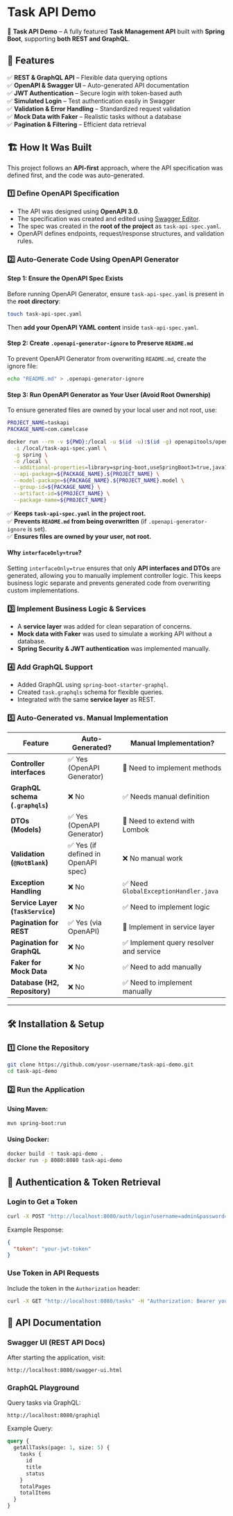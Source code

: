# Task API Demo

🚀 **Task API Demo** – A fully featured **Task Management API** built with **Spring Boot**, supporting **both REST and GraphQL**.

## 🔹 Features
✅ **REST & GraphQL API** – Flexible data querying options  
✅ **OpenAPI & Swagger UI** – Auto-generated API documentation  
✅ **JWT Authentication** – Secure login with token-based auth  
✅ **Simulated Login** – Test authentication easily in Swagger  
✅ **Validation & Error Handling** – Standardized request validation  
✅ **Mock Data with Faker** – Realistic tasks without a database  
✅ **Pagination & Filtering** – Efficient data retrieval  

## 🏗️ How It Was Built
This project follows an **API-first** approach, where the API specification was defined first, and the code was auto-generated.
### **1️⃣ Define OpenAPI Specification**
- The API was designed using **OpenAPI 3.0**.
- The specification was created and edited using [Swagger Editor](https://editor.swagger.io/).
- The spec was created in the **root of the project** as `task-api-spec.yaml`.
- OpenAPI defines endpoints, request/response structures, and validation rules.


### **2️⃣ Auto-Generate Code Using OpenAPI Generator**

#### **Step 1: Ensure the OpenAPI Spec Exists**
Before running OpenAPI Generator, ensure `task-api-spec.yaml` is present in the **root directory**:
```sh
touch task-api-spec.yaml
```
Then **add your OpenAPI YAML content** inside `task-api-spec.yaml`.

#### **Step 2: Create `.openapi-generator-ignore` to Preserve `README.md`**
To prevent OpenAPI Generator from overwriting `README.md`, create the ignore file:
```sh
echo "README.md" > .openapi-generator-ignore
```

#### **Step 3: Run OpenAPI Generator as Your User (Avoid Root Ownership)**
To ensure generated files are owned by your local user and not root, use:
```sh
PROJECT_NAME=taskapi
PACKAGE_NAME=com.camelcase

docker run --rm -v ${PWD}:/local -u $(id -u):$(id -g) openapitools/openapi-generator-cli generate \
  -i /local/task-api-spec.yaml \
  -g spring \
  -o /local \
  --additional-properties=library=spring-boot,useSpringBoot3=true,java17=true,dateLibrary=java8,buildTool=gradle,interfaceOnly=true \
  --api-package=${PACKAGE_NAME}.${PROJECT_NAME} \
  --model-package=${PACKAGE_NAME}.${PROJECT_NAME}.model \
  --group-id=${PACKAGE_NAME} \
  --artifact-id=${PROJECT_NAME} \
  --package-name=${PROJECT_NAME}
```
✅ **Keeps `task-api-spec.yaml` in the project root.**  
✅ **Prevents `README.md` from being overwritten** (if `.openapi-generator-ignore` is set).  
✅ **Ensures files are owned by your user, not root.**  

#### **Why `interfaceOnly=true`?**
Setting `interfaceOnly=true` ensures that only **API interfaces and DTOs** are generated, allowing you to manually implement controller logic. This keeps business logic separate and prevents generated code from overwriting custom implementations.

### **3️⃣ Implement Business Logic & Services**
- A **service layer** was added for clean separation of concerns.
- **Mock data with Faker** was used to simulate a working API without a database.
- **Spring Security & JWT authentication** was implemented manually.

### **4️⃣ Add GraphQL Support**
- Added GraphQL using `spring-boot-starter-graphql`.
- Created `task.graphqls` schema for flexible queries.
- Integrated with the same **service layer** as REST.

### **5️⃣ Auto-Generated vs. Manual Implementation**
| **Feature**                  | **Auto-Generated?** | **Manual Implementation?** |
|------------------------------|---------------------|----------------------------|
| **Controller interfaces**    | ✅ Yes (OpenAPI Generator) | 🔴 Need to implement methods |
| **GraphQL schema (`.graphqls`)** | ❌ No | ✅ Needs manual definition |
| **DTOs (Models)**            | ✅ Yes (OpenAPI Generator) | 🔴 Need to extend with Lombok |
| **Validation (`@NotBlank`)**  | ✅ Yes (if defined in OpenAPI spec) | ❌ No manual work |
| **Exception Handling**       | ❌ No | ✅ Need `GlobalExceptionHandler.java` |
| **Service Layer (`TaskService`)** | ❌ No | ✅ Need to implement logic |
| **Pagination for REST**      | ✅ Yes (via OpenAPI) | 🔴 Implement in service layer |
| **Pagination for GraphQL**   | ❌ No | ✅ Implement query resolver and service |
| **Faker for Mock Data**      | ❌ No | ✅ Need to add manually |
| **Database (H2, Repository)** | ❌ No | ✅ Need to implement manually |

---

## 🛠️ Installation & Setup

### **1️⃣ Clone the Repository**
```sh
git clone https://github.com/your-username/task-api-demo.git
cd task-api-demo
```

### **2️⃣ Run the Application**
#### **Using Maven:**
```sh
mvn spring-boot:run
```
#### **Using Docker:**
```sh
docker build -t task-api-demo .
docker run -p 8080:8080 task-api-demo
```

## 🔑 Authentication & Token Retrieval
### **Login to Get a Token**
```sh
curl -X POST "http://localhost:8080/auth/login?username=admin&password=password"
```
Example Response:
```json
{
  "token": "your-jwt-token"
}
```

### **Use Token in API Requests**
Include the token in the `Authorization` header:
```sh
curl -X GET "http://localhost:8080/tasks" -H "Authorization: Bearer your-jwt-token"
```

## 📘 API Documentation
### **Swagger UI (REST API Docs)**
After starting the application, visit:
```
http://localhost:8080/swagger-ui.html
```

### **GraphQL Playground**
Query tasks via GraphQL:
```
http://localhost:8080/graphiql
```
Example Query:
```graphql
query {
  getAllTasks(page: 1, size: 5) {
    tasks {
      id
      title
      status
    }
    totalPages
    totalItems
  }
}
```


